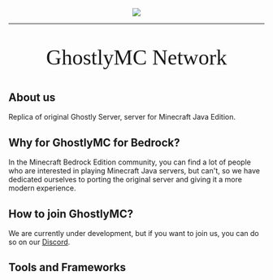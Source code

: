 <p align="center">
  <img src="https://avatars.githubusercontent.com/u/95240159?s=300">
</p>

---

<p align="center" style="font-size: 42px; font-family: 'Agency FB';">GhostlyMC Network</p>

## About us

Replica of original Ghostly Server, server for Minecraft Java Edition.

## Why for GhostlyMC for Bedrock?

In the Minecraft Bedrock Edition community, you can find a lot of people who are interested in playing Minecraft Java
servers, but can't, so we have dedicated ourselves to porting the original server and giving it a more modern
experience.

## How to join GhostlyMC?
We are currently under development, but if you want to join us, you can do so on our [Discord](https:ghostlymc.live).


## Tools and Frameworks